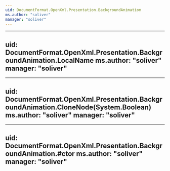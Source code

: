 ```yaml
---
uid: DocumentFormat.OpenXml.Presentation.BackgroundAnimation
ms.author: "soliver"
manager: "soliver"
---
```


---
uid: DocumentFormat.OpenXml.Presentation.BackgroundAnimation.LocalName
ms.author: "soliver"
manager: "soliver"
---

---
uid: DocumentFormat.OpenXml.Presentation.BackgroundAnimation.CloneNode(System.Boolean)
ms.author: "soliver"
manager: "soliver"
---

---
uid: DocumentFormat.OpenXml.Presentation.BackgroundAnimation.#ctor
ms.author: "soliver"
manager: "soliver"
---
